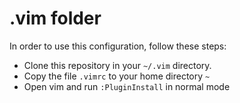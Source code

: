 # .vim folder

In order to use this configuration, follow these steps:

- Clone this repository in your `~/.vim` directory.
- Copy the file `.vimrc` to your home directory `~`
- Open vim and run `:PluginInstall` in normal mode

